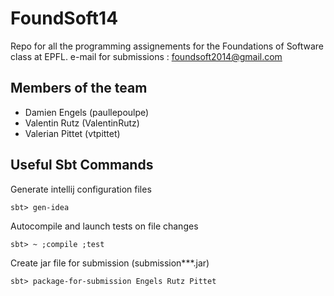 FoundSoft14
===========

Repo for all the programming assignements for the Foundations of Software class
at EPFL.
e-mail for submissions : foundsoft2014@gmail.com

Members of the team
-------------------
- Damien Engels (paullepoulpe)
- Valentin Rutz (ValentinRutz)
- Valerian Pittet (vtpittet)

Useful Sbt Commands
-------------------

Generate intellij configuration files
```shell
sbt> gen-idea
```

Autocompile and launch tests on file changes
```shell
sbt> ~ ;compile ;test
```

Create jar file for submission (submission\*\*\*.jar)
```shell
sbt> package-for-submission Engels Rutz Pittet
```


